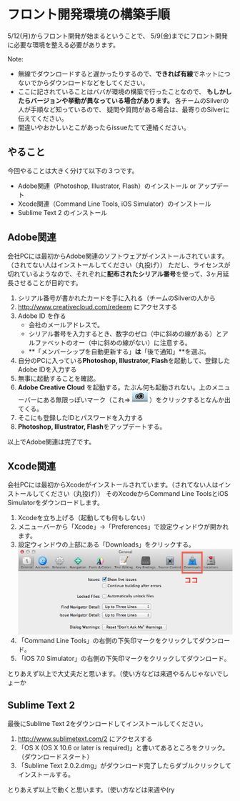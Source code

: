 # フロント開発環境の構築手順
5/12(月)からフロント開発が始まるということで、
5/9(金)までにフロント開発に必要な環境を整える必要があります。

Note: 

+ 無線でダウンロードすると遅かったりするので、**できれば有線**でネットにつないでからダウンロードなどをしてください。
+ ここに記されていることはババが環境の構築で行ったことなので、
**もしかしたらバージョンや挙動が異なっている場合があります。**
各チームのSilverの人が手順など知っているので、
疑問や質問がある場合は、最寄りのSilverに伝えてください。
+ 間違いやおかしいとこがあったらissueたてて連絡ください。


## やること
今回やることは大きく分けて以下の３つです。

+ Adobe関連（Photoshop, Illustrator, Flash）のインストール or アップデート
+ Xcode関連（Command Line Tools, iOS Simulator）のインストール
+ Sublime Text 2 のインストール


## Adobe関連
会社PCには最初からAdobe関連のソフトウェアがインストールされています。（されてない人はインストールしてください（丸投げ））
ただし、ライセンスが切れているようなので、それぞれに**配布されたシリアル番号**を使って、3ヶ月延長させることが目的です。


1. シリアル番号が書かれたカードを手に入れる（チームのSilverの人から
2. http://www.creativecloud.com/redeem にアクセスする
3. Adobe ID を作る
	+ 会社のメールアドレスで。
	+ シリアル番号を入力するとき、数字のゼロ（中に斜めの線がある）とアルファベットのオー（中に斜めの線がない）に注意する。
	+ **「メンバーシップを自動更新する」**は**「後で通知」**を選ぶ。
4. 自分のPCに入っている**Photoshop, Illustrator, Flash**を起動して、登録したAdobe IDを入力する
5. 無事に起動することを確認。
6. **Adobe Creative Cloud** を起動する。たぶん何も起動されない。上のメニューバーにある無限っぽいマーク（これ⇒ ![](acc.png) ）をクリックするとなんか出てくる。
7. そこにも登録したIDとパスワードを入力する
8. **Photoshop, Illustrator, Flash**をアップデートする。

以上でAdobe関連は完了です。


## Xcode関連

会社PCには最初からXcodeがインストールされています。（されてない人はインストールしてください（丸投げ））
そのXcodeからCommand Line ToolsとiOS Simulatorをダウンロードします。

1. Xcodeを立ち上げる（起動しても何もしない）
2. メニューバーから「Xcode」→「Preferences」で設定ウィンドウが開かれます。
3. 設定ウィンドウの上部にある「Downloads」をクリックする。
	![](xcode-pref.png)
4. 「Command Line Tools」の右側の下矢印マークをクリックしてダウンロード。
5. 「iOS 7.0 Simulator」の右側の下矢印マークをクリックしてダウンロード。

とりあえず以上で大丈夫だと思います。（使い方などは来週やるんじゃないでしょーか

## Sublime Text 2

最後にSublime Text 2をダウンロードしてインストールしてください。

1. http://www.sublimetext.com/2 にアクセスする
2. 「OS X (OS X 10.6 or later is required)」と書いてあるところをクリック。（ダウンロードスタート）
3. 「Sublime Text 2.0.2.dmg」がダウンロード完了したらダブルクリックしてインストールする。

とりあえず以上で動くと思います。（使い方などは来週や(ry








